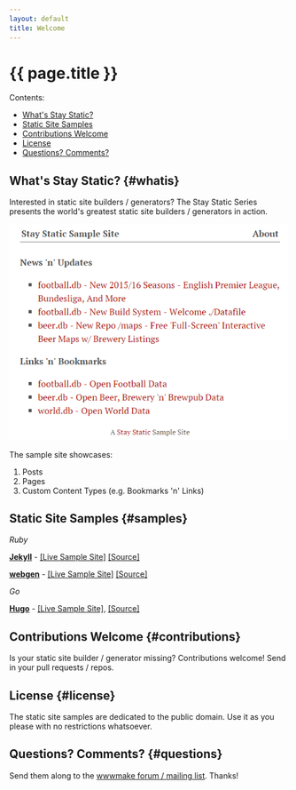 ```yaml
---
layout: default
title: Welcome
---
```


# {{ page.title }}


<div class="toc" markdown="1">
Contents:

* [What's Stay Static?](#whatis)
* [Static Site Samples](#samples)
* [Contributions Welcome](#contributions)
* [License](#license)
* [Questions? Comments?](#questions)
</div>


## What's Stay Static?  {#whatis}

Interested in static site builders / generators?
The Stay Static Series presents the world's greatest static site builders / generators in action.

<img src="i/samplesite.png" alt="" id="samplesite">

The sample site showcases:
    
1. Posts
2. Pages
3. Custom Content Types (e.g. Bookmarks 'n' Links)



## Static Site Samples  {#samples}

_Ruby_

[**Jekyll**](http://jekyllrb.com) - [[Live Sample Site]](http://staystatic.github.io/sites/jekyll) [[Source]](https://github.com/staystatic/jekyll)

[**webgen**](http://webgen.gettalong.org) - [[Live Sample Site]](http://staystatic.github.io/sites/webgen) [[Source]](https://github.com/staystatic/webgen)


_Go_

[**Hugo**](http://gohugo.io) - [[Live Sample Site]](http://staystatic.github.io/sites/hugo), [[Source]](https://github.com/staystatic/hugo)



<!--
_JavaScript_

**Metalsmith** - [Sample Site](http://staystatic.github.io/sites/metalsmith), [Source](https://github.com/staystatic/metalsmith)
-->

## Contributions Welcome  {#contributions}

Is your static site builder / generator missing? Contributions welcome!
Send in your pull requests / repos.


## License  {#license}

The static site samples are dedicated to the public domain. 
Use it as you please with no restrictions whatsoever.


## Questions? Comments?   {#questions}

Send them along to the [wwwmake forum / mailing list](http://groups.google.com/group/wwwmake). Thanks!

